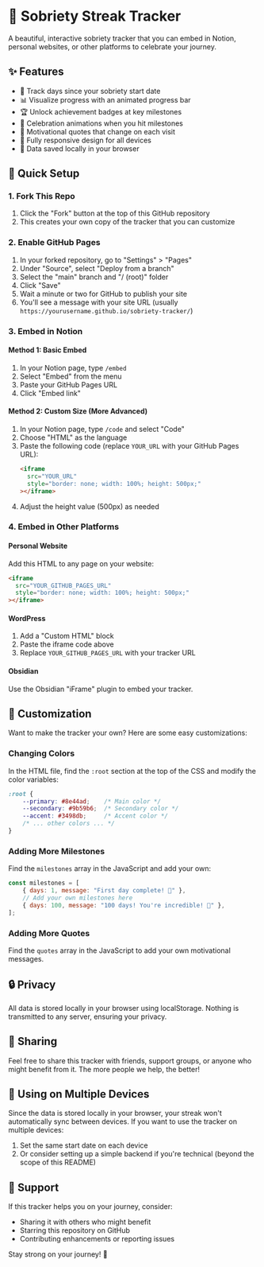 # 🌱 Sobriety Streak Tracker

A beautiful, interactive sobriety tracker that you can embed in Notion, personal websites, or other platforms to celebrate your journey.


## ✨ Features

- 🔢 Track days since your sobriety start date
- 📊 Visualize progress with an animated progress bar
- 🏆 Unlock achievement badges at key milestones
- 🎉 Celebration animations when you hit milestones
- 💬 Motivational quotes that change on each visit
- 📱 Fully responsive design for all devices
- 💾 Data saved locally in your browser

## 🚀 Quick Setup 

### 1. Fork This Repo

1. Click the "Fork" button at the top of this GitHub repository
2. This creates your own copy of the tracker that you can customize

### 2. Enable GitHub Pages

1. In your forked repository, go to "Settings" > "Pages"
2. Under "Source", select "Deploy from a branch"
3. Select the "main" branch and "/ (root)" folder
4. Click "Save"
5. Wait a minute or two for GitHub to publish your site
6. You'll see a message with your site URL (usually `https://yourusername.github.io/sobriety-tracker/`)

### 3. Embed in Notion

#### Method 1: Basic Embed
1. In your Notion page, type `/embed` 
2. Select "Embed" from the menu
3. Paste your GitHub Pages URL
4. Click "Embed link"

#### Method 2: Custom Size (More Advanced)
1. In your Notion page, type `/code` and select "Code"
2. Choose "HTML" as the language
3. Paste the following code (replace `YOUR_URL` with your GitHub Pages URL):
   ```html
   <iframe
     src="YOUR_URL"
     style="border: none; width: 100%; height: 500px;"
   ></iframe>
   ```
4. Adjust the height value (500px) as needed

### 4. Embed in Other Platforms

#### Personal Website
Add this HTML to any page on your website:
```html
<iframe
  src="YOUR_GITHUB_PAGES_URL"
  style="border: none; width: 100%; height: 500px;"
></iframe>
```

#### WordPress
1. Add a "Custom HTML" block
2. Paste the iframe code above
3. Replace `YOUR_GITHUB_PAGES_URL` with your tracker URL

#### Obsidian
Use the Obsidian "iFrame" plugin to embed your tracker.

## 🎨 Customization

Want to make the tracker your own? Here are some easy customizations:

### Changing Colors
In the HTML file, find the `:root` section at the top of the CSS and modify the color variables:
```css
:root {
    --primary: #8e44ad;    /* Main color */
    --secondary: #9b59b6;  /* Secondary color */
    --accent: #3498db;     /* Accent color */
    /* ... other colors ... */
}
```

### Adding More Milestones
Find the `milestones` array in the JavaScript and add your own:
```javascript
const milestones = [
    { days: 1, message: "First day complete! 🎉" },
    // Add your own milestones here
    { days: 100, message: "100 days! You're incredible! 🌟" },
];
```

### Adding More Quotes
Find the `quotes` array in the JavaScript to add your own motivational messages.

## 🔒 Privacy

All data is stored locally in your browser using localStorage. Nothing is transmitted to any server, ensuring your privacy.

## 🤝 Sharing

Feel free to share this tracker with friends, support groups, or anyone who might benefit from it. The more people we help, the better!

## 📱 Using on Multiple Devices

Since the data is stored locally in your browser, your streak won't automatically sync between devices. If you want to use the tracker on multiple devices:

1. Set the same start date on each device
2. Or consider setting up a simple backend if you're technical (beyond the scope of this README)

## 🙏 Support

If this tracker helps you on your journey, consider:
- Sharing it with others who might benefit
- Starring this repository on GitHub
- Contributing enhancements or reporting issues

Stay strong on your journey! 💪
